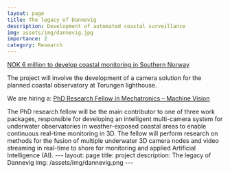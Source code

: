 ```yaml
---
layout: page
title: The legacy of Dannevig
description: Development of automated coastal surveillance
img: assets/img/dannevig.jpg
importance: 2
category: Research 
---
```

<a href='https://www.uia.no/en/news/nok-6-million-to-develop-coastal-monitoring-in-southern-norway'>NOK 6 million to develop coastal monitoring in Southern Norway</a>

The project will involve the development of a camera solution for the planned coastal observatory at Torungen lighthouse.

We are hiring a: <a href='https://www.jobbnorge.no/en/available-jobs/job/239544/phd-research-fellow-in-mechatronics-machine-vision'>PhD Research Fellow in Mechatronics – Machine Vision</a>

The PhD research fellow will be the main contributor to one of three work packages, responsible for developing an intelligent multi-camera system for underwater observatories in weather-exposed coastal areas to enable continuous real-time monitoring in 3D. The fellow will perform research on methods for the fusion of multiple underwater 3D camera nodes and video streaming in real-time to shore for monitoring and applied Artificial Intelligence (AI).
    ---
    layout: page
    title: project
    description: The legacy of Dannevig
    img: /assets/img/dannevig.png
    ---


